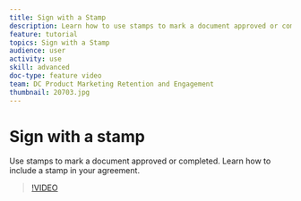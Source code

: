 ```yaml
---
title: Sign with a Stamp
description: Learn how to use stamps to mark a document approved or completed
feature: tutorial
topics: Sign with a Stamp
audience: user
activity: use
skill: advanced
doc-type: feature video
team: DC Product Marketing Retention and Engagement
thumbnail: 20703.jpg
---
```


# Sign with a stamp

Use stamps to mark a document approved or completed. Learn how to include a stamp in your agreement.

>[!VIDEO](https://video.tv.adobe.com/v/20703?hidetitle=true)